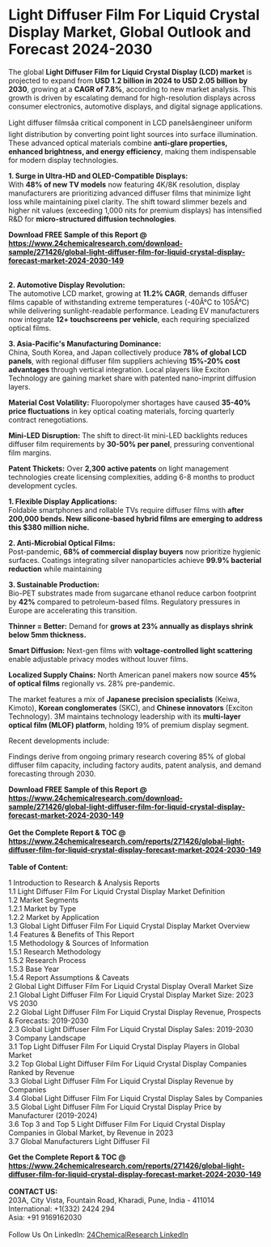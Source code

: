 <h1>Light Diffuser Film For Liquid Crystal Display Market, Global Outlook and Forecast 2024-2030</h1><p>The global <strong>Light Diffuser Film for Liquid Crystal Display (LCD) market</strong> is projected to expand from <strong>USD 1.2 billion in 2024 to USD 2.05 billion by 2030</strong>, growing at a <strong>CAGR of 7.8%</strong>, according to new market analysis. This growth is driven by escalating demand for high-resolution displays across consumer electronics, automotive displays, and digital signage applications.</p><p>Light diffuser filmsâa critical component in LCD panelsâengineer uniform light distribution by converting point light sources into surface illumination. These advanced optical materials combine <strong>anti-glare properties, enhanced brightness, and energy efficiency</strong>, making them indispensable for modern display technologies.</p><p><strong>1. Surge in Ultra-HD and OLED-Compatible Displays:</strong><br>
With <strong>48% of new TV models</strong> now featuring 4K/8K resolution, display manufacturers are prioritizing advanced diffuser films that minimize light loss while maintaining pixel clarity. The shift toward slimmer bezels and higher nit values (exceeding 1,000 nits for premium displays) has intensified R&amp;D for <strong>micro-structured diffusion technologies</strong>.</p><div><b>Download FREE Sample of this Report @ 
            <a href="https://www.24chemicalresearch.com/download-sample/271426/global-light-diffuser-film-for-liquid-crystal-display-forecast-market-2024-2030-149">
            https://www.24chemicalresearch.com/download-sample/271426/global-light-diffuser-film-for-liquid-crystal-display-forecast-market-2024-2030-149</a></b></div><br><p><strong>2. Automotive Display Revolution:</strong><br>
The automotive LCD market, growing at <strong>11.2% CAGR</strong>, demands diffuser films capable of withstanding extreme temperatures (-40Â°C to 105Â°C) while delivering sunlight-readable performance. Leading EV manufacturers now integrate <strong>12+ touchscreens per vehicle</strong>, each requiring specialized optical films.</p><p><strong>3. Asia-Pacific's Manufacturing Dominance:</strong><br>
China, South Korea, and Japan collectively produce <strong>78% of global LCD panels</strong>, with regional diffuser film suppliers achieving <strong>15%-20% cost advantages</strong> through vertical integration. Local players like Exciton Technology are gaining market share with patented nano-imprint diffusion layers.</p><p><strong>Material Cost Volatility:</strong> Fluoropolymer shortages have caused <strong>35-40% price fluctuations</strong> in key optical coating materials, forcing quarterly contract renegotiations.</p><p><strong>Mini-LED Disruption:</strong> The shift to direct-lit mini-LED backlights reduces diffuser film requirements by <strong>30-50% per panel</strong>, pressuring conventional film margins.</p><p><strong>Patent Thickets:</strong> Over <strong>2,300 active patents</strong> on light management technologies create licensing complexities, adding 6-8 months to product development cycles.</p><p><strong>1. Flexible Display Applications:</strong><br>
Foldable smartphones and rollable TVs require diffuser films with <strong> after 200,000 bends. New silicone-based hybrid films are emerging to address this $380 million niche.</strong></p><p><strong>2. Anti-Microbial Optical Films:</strong><br>
Post-pandemic, <strong>68% of commercial display buyers</strong> now prioritize hygienic surfaces. Coatings integrating silver nanoparticles achieve <strong>99.9% bacterial reduction</strong> while maintaining 

</p><p><strong>3. Sustainable Production:</strong><br>
Bio-PET substrates made from sugarcane ethanol reduce carbon footprint by <strong>42%</strong> compared to petroleum-based films. Regulatory pressures in Europe are accelerating this transition.</p><p><strong>Thinner = Better:</strong> Demand for <strong> grows at 23% annually as displays shrink below 5mm thickness.</strong></p><p><strong>Smart Diffusion:</strong> Next-gen films with <strong>voltage-controlled light scattering</strong> enable adjustable privacy modes without louver films.</p><p><strong>Localized Supply Chains:</strong> North American panel makers now source <strong>45% of optical films</strong> regionally vs. 28% pre-pandemic.</p><p>The market features a mix of <strong>Japanese precision specialists</strong> (Keiwa, Kimoto), <strong>Korean conglomerates</strong> (SKC), and <strong>Chinese innovators</strong> (Exciton Technology). 3M maintains technology leadership with its <strong>multi-layer optical film (MLOF) platform</strong>, holding 19% of premium display segment.</p><p>Recent developments include:</p><p>Findings derive from ongoing primary research covering 85% of global diffuser film capacity, including factory audits, patent analysis, and demand forecasting through 2030.</p><div><b>Download FREE Sample of this Report @ 
            <a href="https://www.24chemicalresearch.com/download-sample/271426/global-light-diffuser-film-for-liquid-crystal-display-forecast-market-2024-2030-149">
            https://www.24chemicalresearch.com/download-sample/271426/global-light-diffuser-film-for-liquid-crystal-display-forecast-market-2024-2030-149</a></b></div><br><div><b>Get the Complete Report & TOC @ 
            <a href="https://www.24chemicalresearch.com/reports/271426/global-light-diffuser-film-for-liquid-crystal-display-forecast-market-2024-2030-149">
            https://www.24chemicalresearch.com/reports/271426/global-light-diffuser-film-for-liquid-crystal-display-forecast-market-2024-2030-149</a></b></div><br>
            <b>Table of Content:</b><p>1 Introduction to Research & Analysis Reports<br />
    1.1 Light Diffuser Film For Liquid Crystal Display Market Definition<br />
    1.2 Market Segments<br />
        1.2.1 Market by Type<br />
        1.2.2 Market by Application<br />
    1.3 Global Light Diffuser Film For Liquid Crystal Display Market Overview<br />
    1.4 Features & Benefits of This Report<br />
    1.5 Methodology & Sources of Information<br />
        1.5.1 Research Methodology<br />
        1.5.2 Research Process<br />
        1.5.3 Base Year<br />
        1.5.4 Report Assumptions & Caveats<br />
2 Global Light Diffuser Film For Liquid Crystal Display Overall Market Size<br />
    2.1 Global Light Diffuser Film For Liquid Crystal Display Market Size: 2023 VS 2030<br />
    2.2 Global Light Diffuser Film For Liquid Crystal Display Revenue, Prospects & Forecasts: 2019-2030<br />
    2.3 Global Light Diffuser Film For Liquid Crystal Display Sales: 2019-2030<br />
3 Company Landscape<br />
    3.1 Top Light Diffuser Film For Liquid Crystal Display Players in Global Market<br />
    3.2 Top Global Light Diffuser Film For Liquid Crystal Display Companies Ranked by Revenue<br />
    3.3 Global Light Diffuser Film For Liquid Crystal Display Revenue by Companies<br />
    3.4 Global Light Diffuser Film For Liquid Crystal Display Sales by Companies<br />
    3.5 Global Light Diffuser Film For Liquid Crystal Display Price by Manufacturer (2019-2024)<br />
    3.6 Top 3 and Top 5 Light Diffuser Film For Liquid Crystal Display Companies in Global Market, by Revenue in 2023<br />
    3.7 Global Manufacturers Light Diffuser Fil</p><div><b>Get the Complete Report & TOC @ 
            <a href="https://www.24chemicalresearch.com/reports/271426/global-light-diffuser-film-for-liquid-crystal-display-forecast-market-2024-2030-149">
            https://www.24chemicalresearch.com/reports/271426/global-light-diffuser-film-for-liquid-crystal-display-forecast-market-2024-2030-149</a></b></div><br><b>CONTACT US:</b><br>
            203A, City Vista, Fountain Road, Kharadi, Pune, India - 411014<br>
            International: +1(332) 2424 294<br>
            Asia: +91 9169162030 <br><br>
            Follow Us On LinkedIn: <a href="https://www.linkedin.com/company/24chemicalresearch/">24ChemicalResearch LinkedIn</a>